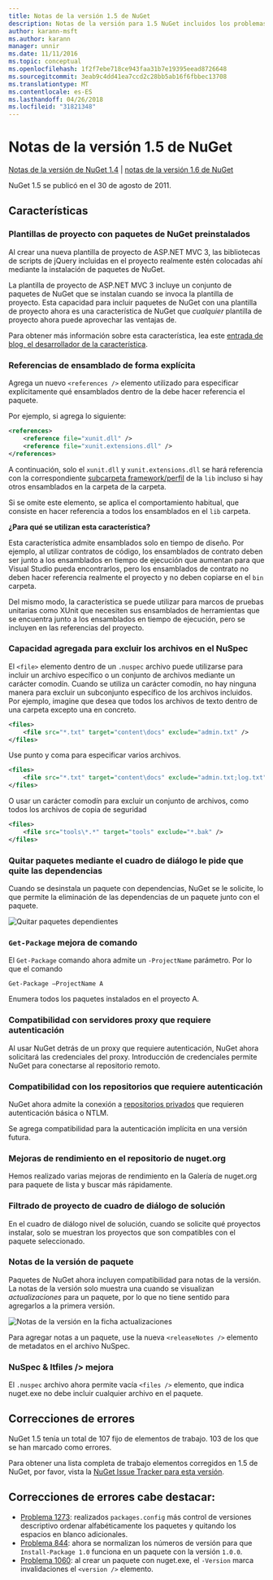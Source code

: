 ```yaml
---
title: Notas de la versión 1.5 de NuGet
description: Notas de la versión para 1.5 NuGet incluidos los problemas conocidos, correcciones de errores, las funciones agregadas y dcr.
author: karann-msft
ms.author: karann
manager: unnir
ms.date: 11/11/2016
ms.topic: conceptual
ms.openlocfilehash: 1f2f7ebe718ce943faa31b7e19395eead8726648
ms.sourcegitcommit: 3eab9c4dd41ea7ccd2c28bb5ab16f6fbbec13708
ms.translationtype: MT
ms.contentlocale: es-ES
ms.lasthandoff: 04/26/2018
ms.locfileid: "31821348"
---
```

# <a name="nuget-15-release-notes"></a>Notas de la versión 1.5 de NuGet

[Notas de la versión de NuGet 1.4](../release-notes/nuget-1.4.md) | [notas de la versión 1.6 de NuGet](../release-notes/nuget-1.6.md)

NuGet 1.5 se publicó en el 30 de agosto de 2011.

## <a name="features"></a>Características

### <a name="project-templates-with-preinstalled-nuget-packages"></a>Plantillas de proyecto con paquetes de NuGet preinstalados
Al crear una nueva plantilla de proyecto de ASP.NET MVC 3, las bibliotecas de scripts de jQuery incluidas en el proyecto realmente estén colocadas ahí mediante la instalación de paquetes de NuGet.

La plantilla de proyecto de ASP.NET MVC 3 incluye un conjunto de paquetes de NuGet que se instalan cuando se invoca la plantilla de proyecto. Esta capacidad para incluir paquetes de NuGet con una plantilla de proyecto ahora es una característica de NuGet que _cualquier_ plantilla de proyecto ahora puede aprovechar las ventajas de.

Para obtener más información sobre esta característica, lea este [entrada de blog, el desarrollador de la característica](http://blogs.msdn.com/b/marcinon/archive/2011/07/08/project-templates-and-preinstalled-nuget-packages.aspx).

### <a name="explicit-assembly-references"></a>Referencias de ensamblado de forma explícita

Agrega un nuevo `<references />` elemento utilizado para especificar explícitamente qué ensamblados dentro de la debe hacer referencia el paquete.

Por ejemplo, si agrega lo siguiente:

```xml
<references>
    <reference file="xunit.dll" />
    <reference file="xunit.extensions.dll" />
</references>
```

A continuación, solo el `xunit.dll` y `xunit.extensions.dll` se hará referencia con la correspondiente [subcarpeta framework/perfil](../reference/nuspec.md#explicit-assembly-references) de la `lib` incluso si hay otros ensamblados en la carpeta de la carpeta.

Si se omite este elemento, se aplica el comportamiento habitual, que consiste en hacer referencia a todos los ensamblados en el `lib` carpeta.

__¿Para qué se utilizan esta característica?__

Esta característica admite ensamblados solo en tiempo de diseño. Por ejemplo, al utilizar contratos de código, los ensamblados de contrato deben ser junto a los ensamblados en tiempo de ejecución que aumentan para que Visual Studio pueda encontrarlos, pero los ensamblados de contrato no deben hacer referencia realmente el proyecto y no deben copiarse en el `bin` carpeta.

Del mismo modo, la característica se puede utilizar para marcos de pruebas unitarias como XUnit que necesiten sus ensamblados de herramientas que se encuentra junto a los ensamblados en tiempo de ejecución, pero se incluyen en las referencias del proyecto.

### <a name="added-ability-to-exclude-files-in-the-nuspec"></a>Capacidad agregada para excluir los archivos en el NuSpec
El `<file>` elemento dentro de un `.nuspec` archivo puede utilizarse para incluir un archivo específico o un conjunto de archivos mediante un carácter comodín. Cuando se utiliza un carácter comodín, no hay ninguna manera para excluir un subconjunto específico de los archivos incluidos. Por ejemplo, imagine que desea que todos los archivos de texto dentro de una carpeta excepto una en concreto.

```xml
<files>
    <file src="*.txt" target="content\docs" exclude="admin.txt" />
</files>
```

Use punto y coma para especificar varios archivos.

```xml
<files>
    <file src="*.txt" target="content\docs" exclude="admin.txt;log.txt" />
</files>
```

O usar un carácter comodín para excluir un conjunto de archivos, como todos los archivos de copia de seguridad

```xml
<files>
    <file src="tools\*.*" target="tools" exclude="*.bak" />
</files>
```

### <a name="removing-packages-using-the-dialog-prompts-to-remove-dependencies"></a>Quitar paquetes mediante el cuadro de diálogo le pide que quite las dependencias
Cuando se desinstala un paquete con dependencias, NuGet se le solicite, lo que permite la eliminación de las dependencias de un paquete junto con el paquete.

![Quitar paquetes dependientes](./media/remove-dependent-packages.png)


### <a name="get-package-command-improvement"></a>`Get-Package` mejora de comando
El `Get-Package` comando ahora admite un `-ProjectName` parámetro. Por lo que el comando

    Get-Package –ProjectName A

Enumera todos los paquetes instalados en el proyecto A.

### <a name="support-for-proxies-that-require-authentication"></a>Compatibilidad con servidores proxy que requiere autenticación
Al usar NuGet detrás de un proxy que requiere autenticación, NuGet ahora solicitará las credenciales del proxy. Introducción de credenciales permite NuGet para conectarse al repositorio remoto.

### <a name="support-for-repositories-that-require-authentication"></a>Compatibilidad con los repositorios que requiere autenticación
NuGet ahora admite la conexión a [repositorios privados](../hosting-packages/local-feeds.md) que requieren autenticación básica o NTLM.

Se agrega compatibilidad para la autenticación implícita en una versión futura.

### <a name="performance-improvements-to-the-nugetorg-repository"></a>Mejoras de rendimiento en el repositorio de nuget.org
Hemos realizado varias mejoras de rendimiento en la Galería de nuget.org para paquete de lista y buscar más rápidamente.

### <a name="solution-dialog-project-filtering"></a>Filtrado de proyecto de cuadro de diálogo de solución
En el cuadro de diálogo nivel de solución, cuando se solicite qué proyectos instalar, solo se muestran los proyectos que son compatibles con el paquete seleccionado.

### <a name="package-release-notes"></a>Notas de la versión de paquete
Paquetes de NuGet ahora incluyen compatibilidad para notas de la versión. La notas de la versión solo muestra una cuando se visualizan _actualizaciones_ para un paquete, por lo que no tiene sentido para agregarlos a la primera versión.

![Notas de la versión en la ficha actualizaciones](./media/manage-nuget-packages-release-notes.png)

Para agregar notas a un paquete, use la nueva `<releaseNotes />` elemento de metadatos en el archivo NuSpec.

### <a name="nuspec-ltfiles-gt-improvement"></a>NuSpec & ltfiles /&gt; mejora
El `.nuspec` archivo ahora permite vacía `<files />` elemento, que indica nuget.exe no debe incluir cualquier archivo en el paquete.

## <a name="bug-fixes"></a>Correcciones de errores
NuGet 1.5 tenía un total de 107 fijo de elementos de trabajo. 103 de los que se han marcado como errores.

Para obtener una lista completa de trabajo elementos corregidos en 1.5 de NuGet, por favor, vista la [NuGet Issue Tracker para esta versión](http://nuget.codeplex.com/workitem/list/advanced?keyword=&status=All&type=All&priority=All&release=NuGet%201.5&assignedTo=All&component=All&sortField=Summary&sortDirection=Descending&page=0).

## <a name="bug-fixes-worth-noting"></a>Correcciones de errores cabe destacar:

* [Problema 1273](http://nuget.codeplex.com/workitem/1273): realizados `packages.config` más control de versiones descriptivo ordenar alfabéticamente los paquetes y quitando los espacios en blanco adicionales.
* [Problema 844](http://nuget.codeplex.com/workitem/844): ahora se normalizan los números de versión para que `Install-Package 1.0` funciona en un paquete con la versión `1.0.0`.
* [Problema 1060](http://nuget.codeplex.com/workitem/1060): al crear un paquete con nuget.exe, el `-Version` marca invalidaciones el `<version />` elemento.
